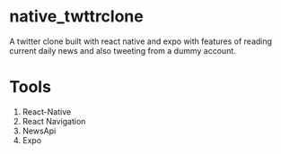 # native_twttrclone
A twitter clone built with react native and expo with features of reading current daily news and also tweeting from a dummy account.

# Tools
1. React-Native
2. React Navigation
3. NewsApi
4. Expo
